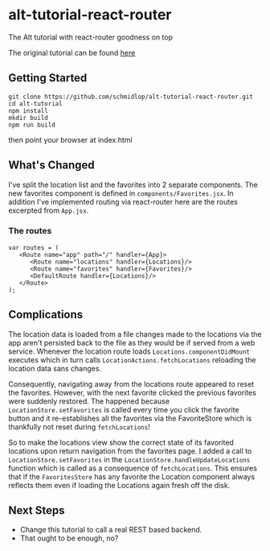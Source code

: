 # alt-tutorial-react-router
The Alt tutorial with react-router goodness on top

The original tutorial can be found [here]()


## Getting Started

    git clone https://github.com/schmidlop/alt-tutorial-react-router.git
    cd alt-tutorial
    npm install
    mkdir build
    npm run build

then point your browser at index.html

## What's Changed

I've split the location list and the favorites into 2 separate components.
The new favorites component is defined in `components/Favorites.jsx`. In
addition I've implemented routing via react-router here are the routes
excerpted from `App.jsx`.

### The routes


    var routes = (
       <Route name="app" path="/" handler={App}>
          <Route name="locations" handler={Locations}/>
          <Route name="favorites" handler={Favorites}/>
          <DefaultRoute handler={Locations}/>
       </Route>
    );

## Complications

The location data is loaded from a file changes made to the locations via the
app aren't persisted back to the file as they would be if served from a web
service. Whenever the location route loads `Locations.componentDidMount`
executes which in turn calls `LocationActions.fetchLocations` reloading the
location data sans changes.

Consequently, navigating away from the locations route appeared to reset the
favorites. However, with the next favorite clicked the previous favorites were
suddenly restored. The happened because `LocationStore.setFavorites` is called
every time you click the favorite button and it re-establishes all the
favorites via the FavoriteStore which is thankfully not reset during
`fetchLocations`!

So to make the locations view show the correct state of its favorited locations
upon return navigation from the favorites page. I added a call to
`LocationStore.setFavorites` in the `LocationStore.handleUpdateLocations`
function which is called as a consequence of `fetchLocations`. This ensures that
if the `FavoritesStore` has any favorite the Location component always reflects
them even if loading the Locations again fresh off the disk.

## Next Steps

- Change this tutorial to call a real REST based backend.
- That ought to be enough, no?